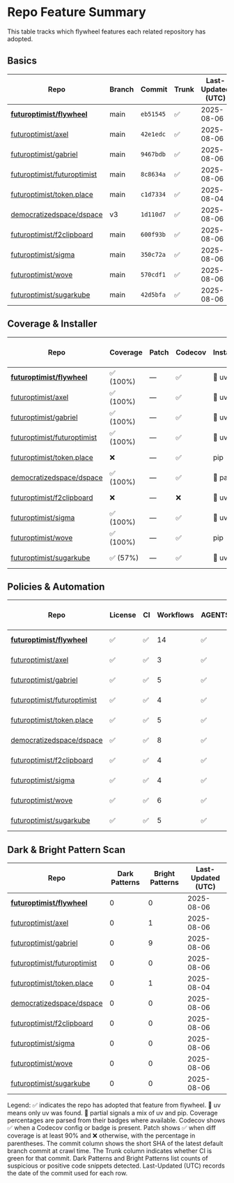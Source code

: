 # Repo Feature Summary

This table tracks which flywheel features each related repository has adopted.

<!-- spellchecker: disable -->
## Basics
| Repo | Branch | Commit | Trunk | Last-Updated (UTC) |
| ---- | ------ | ------ | ----- | ----------------- |
| **[futuroptimist/flywheel](https://github.com/futuroptimist/flywheel)** | main | `eb51545` | ✅ | 2025-08-06 |
| [futuroptimist/axel](https://github.com/futuroptimist/axel) | main | `42e1edc` | ✅ | 2025-08-06 |
| [futuroptimist/gabriel](https://github.com/futuroptimist/gabriel) | main | `9467bdb` | ✅ | 2025-08-06 |
| [futuroptimist/futuroptimist](https://github.com/futuroptimist/futuroptimist) | main | `8c8634a` | ✅ | 2025-08-06 |
| [futuroptimist/token.place](https://github.com/futuroptimist/token.place) | main | `c1d7334` | ✅ | 2025-08-04 |
| [democratizedspace/dspace](https://github.com/democratizedspace/dspace) | v3 | `1d110d7` | ✅ | 2025-08-06 |
| [futuroptimist/f2clipboard](https://github.com/futuroptimist/f2clipboard) | main | `600f93b` | ✅ | 2025-08-06 |
| [futuroptimist/sigma](https://github.com/futuroptimist/sigma) | main | `350c72a` | ✅ | 2025-08-06 |
| [futuroptimist/wove](https://github.com/futuroptimist/wove) | main | `570cdf1` | ✅ | 2025-08-06 |
| [futuroptimist/sugarkube](https://github.com/futuroptimist/sugarkube) | main | `42d5bfa` | ✅ | 2025-08-06 |

## Coverage & Installer
| Repo | Coverage | Patch | Codecov | Installer | Last-Updated (UTC) |
| ---- | -------- | ----- | ------- | --------- | ----------------- |
| **[futuroptimist/flywheel](https://github.com/futuroptimist/flywheel)** | ✅ (100%) | — | ✅ | 🚀 uv | 2025-08-06 |
| [futuroptimist/axel](https://github.com/futuroptimist/axel) | ✅ (100%) | — | ✅ | 🚀 uv | 2025-08-06 |
| [futuroptimist/gabriel](https://github.com/futuroptimist/gabriel) | ✅ (100%) | — | ✅ | 🚀 uv | 2025-08-06 |
| [futuroptimist/futuroptimist](https://github.com/futuroptimist/futuroptimist) | ✅ (100%) | — | ✅ | 🚀 uv | 2025-08-06 |
| [futuroptimist/token.place](https://github.com/futuroptimist/token.place) | ❌ | — | ✅ | pip | 2025-08-04 |
| [democratizedspace/dspace](https://github.com/democratizedspace/dspace) | ✅ (100%) | — | ✅ | 🔶 partial | 2025-08-06 |
| [futuroptimist/f2clipboard](https://github.com/futuroptimist/f2clipboard) | ❌ | — | ❌ | 🚀 uv | 2025-08-06 |
| [futuroptimist/sigma](https://github.com/futuroptimist/sigma) | ✅ (100%) | — | ✅ | 🚀 uv | 2025-08-06 |
| [futuroptimist/wove](https://github.com/futuroptimist/wove) | ✅ (100%) | — | ✅ | pip | 2025-08-06 |
| [futuroptimist/sugarkube](https://github.com/futuroptimist/sugarkube) | ✅ (57%) | — | ✅ | 🚀 uv | 2025-08-06 |

## Policies & Automation
| Repo | License | CI | Workflows | AGENTS.md | Code of Conduct | Contributing | Pre-commit | Last-Updated (UTC) |
| ---- | ------- | -- | --------- | --------- | --------------- | ------------ | ---------- | ----------------- |
| **[futuroptimist/flywheel](https://github.com/futuroptimist/flywheel)** | ✅ | ✅ | 14 | ✅ | ✅ | ✅ | ✅ | 2025-08-06 |
| [futuroptimist/axel](https://github.com/futuroptimist/axel) | ✅ | ✅ | 3 | ✅ | ✅ | ✅ | ✅ | 2025-08-06 |
| [futuroptimist/gabriel](https://github.com/futuroptimist/gabriel) | ✅ | ✅ | 5 | ✅ | ✅ | ✅ | ✅ | 2025-08-06 |
| [futuroptimist/futuroptimist](https://github.com/futuroptimist/futuroptimist) | ✅ | ✅ | 4 | ✅ | ✅ | ✅ | ✅ | 2025-08-06 |
| [futuroptimist/token.place](https://github.com/futuroptimist/token.place) | ✅ | ✅ | 5 | ✅ | ✅ | ✅ | ✅ | 2025-08-04 |
| [democratizedspace/dspace](https://github.com/democratizedspace/dspace) | ✅ | ✅ | 8 | ✅ | ✅ | ✅ | ❌ | 2025-08-06 |
| [futuroptimist/f2clipboard](https://github.com/futuroptimist/f2clipboard) | ✅ | ✅ | 4 | ✅ | ✅ | ✅ | ✅ | 2025-08-06 |
| [futuroptimist/sigma](https://github.com/futuroptimist/sigma) | ✅ | ✅ | 4 | ✅ | ✅ | ✅ | ✅ | 2025-08-06 |
| [futuroptimist/wove](https://github.com/futuroptimist/wove) | ✅ | ✅ | 6 | ✅ | ✅ | ✅ | ✅ | 2025-08-06 |
| [futuroptimist/sugarkube](https://github.com/futuroptimist/sugarkube) | ✅ | ✅ | 5 | ✅ | ❌ | ❌ | ✅ | 2025-08-06 |

## Dark & Bright Pattern Scan
| Repo | Dark Patterns | Bright Patterns | Last-Updated (UTC) |
| ---- | ------------- | --------------- | ----------------- |
| **[futuroptimist/flywheel](https://github.com/futuroptimist/flywheel)** | 0 | 0 | 2025-08-06 |
| [futuroptimist/axel](https://github.com/futuroptimist/axel) | 0 | 1 | 2025-08-06 |
| [futuroptimist/gabriel](https://github.com/futuroptimist/gabriel) | 0 | 9 | 2025-08-06 |
| [futuroptimist/futuroptimist](https://github.com/futuroptimist/futuroptimist) | 0 | 0 | 2025-08-06 |
| [futuroptimist/token.place](https://github.com/futuroptimist/token.place) | 0 | 1 | 2025-08-04 |
| [democratizedspace/dspace](https://github.com/democratizedspace/dspace) | 0 | 0 | 2025-08-06 |
| [futuroptimist/f2clipboard](https://github.com/futuroptimist/f2clipboard) | 0 | 0 | 2025-08-06 |
| [futuroptimist/sigma](https://github.com/futuroptimist/sigma) | 0 | 0 | 2025-08-06 |
| [futuroptimist/wove](https://github.com/futuroptimist/wove) | 0 | 0 | 2025-08-06 |
| [futuroptimist/sugarkube](https://github.com/futuroptimist/sugarkube) | 0 | 0 | 2025-08-06 |

Legend: ✅ indicates the repo has adopted that feature from flywheel. 🚀 uv means only uv was found. 🔶 partial signals a mix of uv and pip.
Coverage percentages are parsed from their badges where available. Codecov shows ✅ when a Codecov config or badge is present. Patch shows ✅ when diff coverage is at least 90% and ❌ otherwise, with the percentage in parentheses.
The commit column shows the short SHA of the latest default branch commit at crawl time. The Trunk column indicates whether CI is green for that commit. Dark Patterns and Bright Patterns list counts of suspicious or positive code snippets detected.
Last-Updated (UTC) records the date of the commit used for each row.
